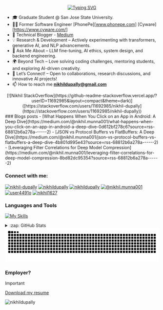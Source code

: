


<div align="center">
  
  <!-- Introduction -->
  [![Typing SVG](https://readme-typing-svg.demolab.com?font=Fira+Code&size=34&duration=5000&pause=1000&center=true&repeat=true&width=535&lines=Hi%2C+I'm+Nikhil+Dupally)](https://github.com/NikhilDupally)

  
</div>




- 🎓 Graduate Student @ San Jose State University.
- 👨‍💻 Former Software Engineer [PhonePe][www.phonepe.com] [Cyware][https://www.cyware.com/]
- 📝 Technical Blogger - [Medium](https://medium.com/@nikhil.munna001)
- 💡 Research & Development – Actively experimenting with transformers, generative AI, and NLP advancements.
- 💬 Ask Me About – LLM fine-tuning, AI ethics, system design, and backend engineering.
- 🌍 Beyond Tech – Love solving coding challenges, mentoring students, and exploring AI-driven creativity.
- 🚀 Let’s Connect! – Open to collaborations, research discussions, and innovative AI projects!
- 📫 How to reach me **nikhildupally@gmail.com**


<div align="center">
[![Nikhil StackOverflow](https://github-readme-stackoverflow.vercel.app/?userID=11692985&layout=compact&theme=dark)]([https://stackoverflow.com/users/11692985/nikhil-dupally](https://stackoverflow.com/users/11692985/nikhil-dupally))
</div>
### Blogs posts
<!-- BLOG-POST-LIST:START -->
- [What Happens When You Click on an App in Android: A Deep Dive](https://medium.com/@nikhil.munna001/what-happens-when-you-click-on-an-app-in-android-a-deep-dive-0d612bf278c6?source=rss-68812b6a278a------2)
- [JSON vs Protocol Buffers vs FlatBuffers: A Deep Dive](https://medium.com/@nikhil.munna001/json-vs-protocol-buffers-vs-flatbuffers-a-deep-dive-4b801d995e43?source=rss-68812b6a278a------2)
- [Leveraging Filter Correlations for Deep Model Compression](https://medium.com/@nikhil.munna001/leveraging-filter-correlations-for-deep-model-compression-8bd82dc95354?source=rss-68812b6a278a------2)
<!-- BLOG-POST-LIST:END -->

<h3 align="left">Connect with me:</h3>
<p align="left">
<a href="https://linkedin.com/in/dupally-nikhil" target="blank"><img align="center" src="https://raw.githubusercontent.com/rahuldkjain/github-profile-readme-generator/master/src/images/icons/Social/linked-in-alt.svg" alt="nikhil-dupally" height="30" width="40" /></a>
<a href="https://stackoverflow.com/users/11692985/nikhil-dupally" target="blank"><img align="center" src="https://raw.githubusercontent.com/rahuldkjain/github-profile-readme-generator/master/src/images/icons/Social/stack-overflow.svg" alt="nikhildupally" height="30" width="40" /></a>
<a href="https://instagram.com/nikhildupally" target="blank"><img align="center" src="https://raw.githubusercontent.com/rahuldkjain/github-profile-readme-generator/master/src/images/icons/Social/instagram.svg" alt="nikhildupally" height="30" width="40" /></a>
<a href="https://medium.com/@nikhil.munna001" target="blank"><img align="center" src="https://raw.githubusercontent.com/rahuldkjain/github-profile-readme-generator/master/src/images/icons/Social/medium.svg" alt="@nikhil.munna001" height="30" width="40" /></a>
<a href="https://www.leetcode.com/user4491o" target="blank"><img align="center" src="https://raw.githubusercontent.com/rahuldkjain/github-profile-readme-generator/master/src/images/icons/Social/leet-code.svg" alt="user4491o" height="30" width="40" /></a>
  <a href="https://www.codechef.com/users/nikhil1627" target="blank"><img align="center" src="https://cdn.jsdelivr.net/npm/simple-icons@3.1.0/icons/codechef.svg" alt="nikhil1627" height="30" width="40" /></a>
</p>


### Languages and Tools

[![My Skills](https://skillicons.dev/icons?i=java,py,go,kotlin,js,c,cpp,dart,django,docker,aws,gcp,azure,androidstudio,spring,js,nodejs,react,express,firebase,gradle,grafana,graphql,mongodb,postgres,redis,pytorch,tensorflow)](https://skillicons.dev)


<details>
  <summary>
    :zap: GitHub Stats
  </summary>
  <p><img align="left" src="https://github-readme-stats.vercel.app/api/top-langs?username=nikhildupally&show_icons=true&locale=en&layout=compact&theme=transparent" alt="nikhildupally" /></p>

<p>&nbsp;<img align="center" src="https://github-readme-stats.vercel.app/api?username=nikhildupally&show_icons=true&locale=en&theme=transparent" alt="nikhildupally" /></p>
</details>


<picture>
  <source media="(prefers-color-scheme: dark)" srcset="https://raw.githubusercontent.com/NikhilDupally/NikhilDupally/output/github-contribution-grid-snake-dark.svg">
  <source media="(prefers-color-scheme: light)" srcset="https://raw.githubusercontent.com/NikhilDupally/NikhilDupally/output/github-contribution-grid-snake.svg">
  <img alt="github contribution grid snake animation" src="https://raw.githubusercontent.com/NikhilDupally/NikhilDupally/output/github-contribution-grid-snake.svg">
</picture>


### Employer?
> [!IMPORTANT]  
> <a href="https://drive.google.com/drive/u/0/folders/1O6_qvaoAmtwHGKXmsL_EnOwNxzmkr8tU" download>Download my resume</a>

<p align="left"> <img src="https://komarev.com/ghpvc/?username=nikhildupally&label=Profile%20views&color=brightgreen&style=flat" alt="nikhildupally" /> </p>
